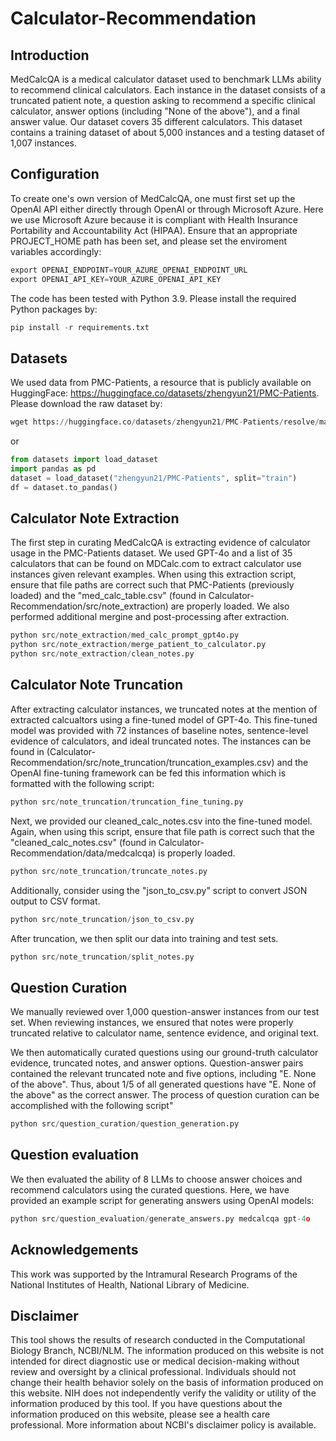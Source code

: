 # Calculator-Recommendation

## Introduction
MedCalcQA is a medical calculator dataset used to benchmark LLMs ability to recommend clinical calculators. Each instance in the dataset consists of a truncated patient note, a question asking to recommend a specific clinical calculator, answer options (including "None of the above"), and a final answer value. Our dataset covers 35 different calculators. This dataset contains a training dataset of about 5,000 instances and a testing dataset of 1,007 instances.

## Configuration
To create one's own version of MedCalcQA, one must first set up the OpenAI API either directly through OpenAI or through Microsoft Azure. Here we use Microsoft Azure because it is compliant with Health Insurance Portability and Accountability Act (HIPAA). Ensure that an appropriate PROJECT_HOME path has been set, and please set the enviroment variables accordingly:
```python
export OPENAI_ENDPOINT=YOUR_AZURE_OPENAI_ENDPOINT_URL
export OPENAI_API_KEY=YOUR_AZURE_OPENAI_API_KEY
```
The code has been tested with Python 3.9. Please install the required Python packages by:
```python
pip install -r requirements.txt
```

## Datasets
We used data from PMC-Patients, a resource that is publicly available on HuggingFace: https://huggingface.co/datasets/zhengyun21/PMC-Patients. Please download the raw dataset by:
```python
wget https://huggingface.co/datasets/zhengyun21/PMC-Patients/resolve/main/PMC-Patients.csv
```
or
```python
from datasets import load_dataset
import pandas as pd
dataset = load_dataset("zhengyun21/PMC-Patients", split="train")
df = dataset.to_pandas()
```

## Calculator Note Extraction
The first step in curating MedCalcQA is extracting evidence of calculator usage in the PMC-Patients dataset. We used GPT-4o and a list of 35 calculators that can be found on MDCalc.com to extract calculator use instances given relevant examples. When using this extraction script, ensure that file paths are correct such that PMC-Patients (previously loaded) and the "med_calc_table.csv" (found in Calculator-Recommendation/src/note_extraction) are properly loaded. We also performed additional mergine and post-processing after extraction.
```python
python src/note_extraction/med_calc_prompt_gpt4o.py
python src/note_extraction/merge_patient_to_calculator.py
python src/note_extraction/clean_notes.py
```

## Calculator Note Truncation
After extracting calculator instances, we truncated notes at the mention of extracted calcualtors using a fine-tuned model of GPT-4o. This fine-tuned model was provided with 72 instances of baseline notes, sentence-level evidence of calculators, and ideal truncated notes. The instances can be found in (Calculator-Recommendation/src/note_truncation/truncation_examples.csv) and the OpenAI fine-tuning framework can be fed this information which is formatted with the following script:
```python
python src/note_truncation/truncation_fine_tuning.py
```
Next, we provided our cleaned_calc_notes.csv into the fine-tuned model. Again, when using this script, ensure that file path is correct such that the "cleaned_calc_notes.csv" (found in Calculator-Recommendation/data/medcalcqa) is properly loaded.
```python
python src/note_truncation/truncate_notes.py
```
Additionally, consider using the "json_to_csv.py" script to convert JSON output to CSV format.
```python
python src/note_truncation/json_to_csv.py
```
After truncation, we then split our data into training and test sets.
```python
python src/note_truncation/split_notes.py
```

## Question Curation
We manually reviewed over 1,000 question-answer instances from our test set. When reviewing instances, we ensured that notes were properly truncated relative to calculator name, sentence evidence, and original text.

We then automatically curated questions using our ground-truth calculator evidence, truncated notes, and answer options. Question-answer pairs contained the relevant truncated note and five options, including "E. None of the above". Thus, about 1/5 of all generated questions have "E. None of the above" as the correct answer. The process of question curation can be accomplished with the following script"
```python
python src/question_curation/question_generation.py
```

## Question evaluation
We then evaluated the ability of 8 LLMs to choose answer choices and recommend calculators using the curated questions. Here, we have provided an example script for generating answers using OpenAI models:
```python
python src/question_evaluation/generate_answers.py medcalcqa gpt-4o
```

## Acknowledgements
This work was supported by the Intramural Research Programs of the National Institutes of Health, National Library of Medicine.

## Disclaimer
This tool shows the results of research conducted in the Computational Biology Branch, NCBI/NLM. The information produced on this website is not intended for direct diagnostic use or medical decision-making without review and oversight by a clinical professional. Individuals should not change their health behavior solely on the basis of information produced on this website. NIH does not independently verify the validity or utility of the information produced by this tool. If you have questions about the information produced on this website, please see a health care professional. More information about NCBI's disclaimer policy is available.
